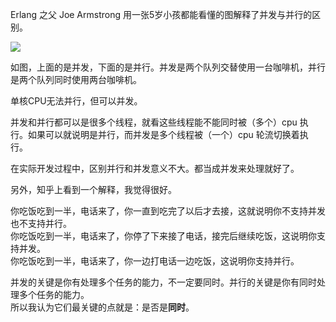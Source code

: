 Erlang 之父 Joe Armstrong 用一张5岁小孩都能看懂的图解释了并发与并行的区别。

![](https://raw.githubusercontent.com/zhaoxiaofa/xiaofa-java-learn/master/pictures/concurrency/%E5%B9%B6%E8%A1%8C%E5%92%8C%E5%B9%B6%E5%8F%91%E5%8C%BA%E5%88%AB.jpg)

如图，上面的是并发，下面的是并行。并发是两个队列交替使用一台咖啡机，并行是两个队列同时使用两台咖啡机。

单核CPU无法并行，但可以并发。

并发和并行都可以是很多个线程，就看这些线程能不能同时被（多个）cpu 执行。如果可以就说明是并行，而并发是多个线程被（一个）cpu 轮流切换着执行。

在实际开发过程中，区别并行和并发意义不大。都当成并发来处理就好了。

另外，知乎上看到一个解释，我觉得很好。

你吃饭吃到一半，电话来了，你一直到吃完了以后才去接，这就说明你不支持并发也不支持并行。  
你吃饭吃到一半，电话来了，你停了下来接了电话，接完后继续吃饭，这说明你支持并发。  
你吃饭吃到一半，电话来了，你一边打电话一边吃饭，这说明你支持并行。  

并发的关键是你有处理多个任务的能力，不一定要同时。并行的关键是你有同时处理多个任务的能力。  
所以我认为它们最关键的点就是：是否是**同时**。